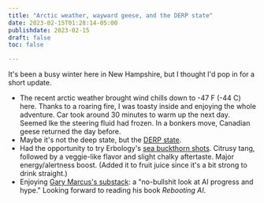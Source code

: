 ```yaml
---
title: "Arctic weather, wayward geese, and the DERP state"
date: 2023-02-15T01:28:14-05:00
publishdate: 2023-02-15
draft: false
toc: false

---
```


It's been a busy winter here in New Hampshire, but I thought I'd pop in for a short update.

* The recent arctic weather brought wind chills down to -47 F (-44 C) here. Thanks to a roaring fire, I was toasty inside and enjoying the  whole adventure. Car took around 30 minutes to warm up the next day. Seemed lke the steering fluid had frozen. In a bonkers move, Canadian geese returned the day before. 
* Maybe it's not the deep state, but the <a href="https://topsecretumbra.substack.com/p/the-fecklessness-is-the-point" target="blank">DERP state</a>.
* Had the opportunity to try Erbology's <a href="https://erbology.co/us/shop/organic-sea-buckthorn-shots/" target="blank">sea buckthorn shots</a>. Citrusy tang, followed by a veggie-like flavor and slight chalky aftertaste. Major energy/alertness boost. (Added it to fruit juice since it's a bit strong to drink straight.)
* Enjoying <a href="https://garymarcus.substack.com/" target="blank">Gary Marcus's substack</a>: a "no-bullshit look at AI progress and hype." Looking forward to reading his book <em>Rebooting AI</em>.

